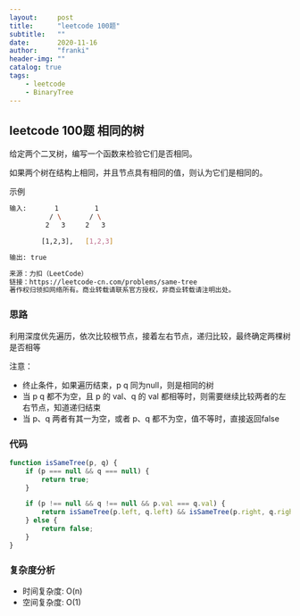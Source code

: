 ```yaml
---
layout:     post
title:      "leetcode 100题"
subtitle:   ""
date:       2020-11-16
author:     "franki"
header-img: ""
catalog: true
tags:
    - leetcode
    - BinaryTree
---
```


## leetcode 100题 相同的树

给定两个二叉树，编写一个函数来检验它们是否相同。

如果两个树在结构上相同，并且节点具有相同的值，则认为它们是相同的。

示例

```bash
输入:       1         1
          / \       / \
         2   3     2   3

        [1,2,3],   [1,2,3]

输出: true

来源：力扣（LeetCode）
链接：https://leetcode-cn.com/problems/same-tree
著作权归领扣网络所有。商业转载请联系官方授权，非商业转载请注明出处。
```

### 思路

利用深度优先遍历，依次比较根节点，接着左右节点，递归比较，最终确定两棵树是否相等

注意：

- 终止条件，如果遍历结束，p q 同为null，则是相同的树
- 当 p q 都不为空，且 p 的 val、q 的 val 都相等时，则需要继续比较两者的左右节点，知道递归结束
- 当 p、q 两者有其一为空，或者 p、q 都不为空，值不等时，直接返回false

### 代码

```js
function isSameTree(p, q) {
    if (p === null && q === null) {
        return true;
    }

    if (p !== null && q !== null && p.val === q.val) {
        return isSameTree(p.left, q.left) && isSameTree(p.right, q.right);
    } else {
        return false;
    }
}
```

### 复杂度分析

- 时间复杂度: O(n)
- 空间复杂度: O(1)
